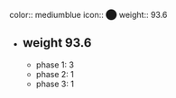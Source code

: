 color:: mediumblue
icon:: ⬤
weight:: 93.6
- ## weight 93.6
  - phase 1: 3
  - phase 2: 1
  - phase 3: 1


